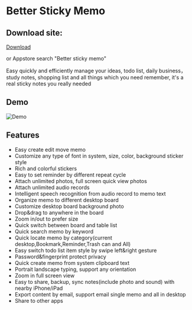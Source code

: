 # Better Sticky Memo

## Download site:

[Download](https://itunes.apple.com/us/app/stickymemo/id1321800123
)

or Appstore search "Better sticky memo"

Easy quickly and efficiently manage your ideas, todo list, daily business，study notes, shopping list and all things which you need remember, it's a real sticky notes you really needed 

## Demo
![Demo](stickymemo_demo.gif)

## Features
* Easy create edit move memo
* Customize any type of font in system, size, color, background sticker style
* Rich and colorful  stickers 
* Easy to set reminder by different repeat cycle
* Attach unlimited photos, full screen quick view photos
* Attach unlimited audio records
* Intelligent speech recognition from audio record to memo text
* Organize memo to different desktop board
* Customize desktop board background photo
* Drop&drag to anywhere in the board
* Zoom in/out to prefer size  
* Quick switch between board and table list
* Quick search memo by keyword
* Quick locate memo by category(current desktop,Bookmark,Reminder,Trash can and All)
* Easy switch todo list item style by swipe left&right gesture 
* Password&fingerprint protect privacy
* Quick create memo from system clipboard text
* Portrait landscape typing, support any orientation
* Zoom in full screen view 
* Easy to share, backup, sync notes(include photo and sound)
with nearby iPhone/iPad
* Export content by email, support email single memo and all in desktop
* Share to other apps

